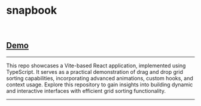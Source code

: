 # snapbook
<br>

## [Demo](https://snapbook.iscovici.com/)

<hr>

This repo showcases a Vite-based React application, implemented using TypeScript. It serves as a practical demonstration
of drag and drop grid sorting capabilities, incorporating advanced animations, custom hooks, and context usage. Explore
this repository to gain insights into building dynamic and interactive interfaces with efficient grid sorting
functionality.

<hr>

